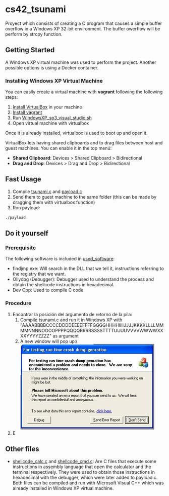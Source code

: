 # cs42_tsunami
Proyect which consists of creating a C program that causes a simple buffer overflow in a Windows XP 32-bit environment. The buffer owerflow will be perform by strcpy function.

## Getting Started
A Windows XP virtual machine was used to perform the project. Another possible options is using a Docker container.

### Installing Windows XP Virtual Machine 
You can easily create a virtual machine with **vagrant** following the following steps:
1. [Install VirtualBox](https://www.virtualbox.org/wiki/Downloads) in your machine
2. [Install vagrant](https://www.vagrantup.com/downloads)
3. Run [WindowsXP_sp3_visual_studio.sh](WindowsXP_sp3_visual_studio.sh)
4. Open virtual machine with virtualbox

Once it is already installed, virtualbox is used to boot up and open it.

VirtualBox lets having shared clipboards and to drag files between host and guest machines. You can enable it in the top menú:
- **Shared Clipboard**: Devices > Shared Clipboard > Bidirectional
- **Drag and Drop**: Devices > Drag and Drop > Bidirectional

## Fast Usage
1. Compile [tsunami.c](tsunami.c) and [payload.c](payload.c)
2. Send them to guest machine to the same folder (this can be made by dragging them with virtualbox function)
3. Run payload:
```bash
./payload
```

## Do it yourself
### Prerequisite
The following software is included in [used_software](used_software):
- findjmp.exe: Will search in the DLL that we tell it, instructions referring to the registry that we want.
- Ollydbg (Debugger): Debugger used to understand the process and obtain the shellcode instructions in hexadecimal.
- Dev Cpp: Used to compile C code

### Procedure
1. Encontrar la posición del argumento de retorno de la pila:
    1. Compile tsunami.c and run it in Windows XP with "AAAABBBBCCCCDDDDEEEEFFFFGGGGHHHHIIIIJJJJKKKKLLLLMMMMNNNNOOOOPPPPQQQQRRRRSSSSTTTTUUUUVVVVWWWWXXXXYYYYZZZZ" as argument
    2. A new window will pop up:\ 
    ![Image](images/error_window.jpg)
2. E

## Other files
- [shellcode_calc.c](shellcode_calc.c) and [shellcode_cmd.c](shellcode_cmd.c): Are C files that execute some instructions in assembly language that open the calculator and the terminal respectively. They were used to obtain those instructions in hexadecimal with the debugger, which were later added to payload.c. Both files can be compiled and run with Microsoft Visual C++ which was already installed in Windows XP virtual machine.